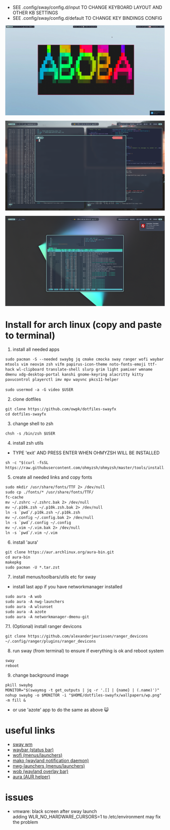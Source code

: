 - SEE .config/sway/config.d/input TO CHANGE KEYBOARD LAYOUT AND OTHER KB SETTINGS
- SEE .config/sway/config.d/default TO CHANGE KEY BINDINGS CONFIG

<p align="center">
   <img src="https://github.com/owpk/dotfiles-swayfx/blob/main/docs/sc.gif"/>
</p>
<p align="center">
   <img src="https://github.com/owpk/dotfiles-swayfx/blob/main/docs/sc.jpg"/>
</p>
<p align="center">
   <img src="https://github.com/owpk/dotfiles-swayfx/blob/main/docs/sc_wb.jpg"/>
</p>

# Install for arch linux (copy and paste to terminal)

1. install all needed apps
```
sudo pacman -S --needed swaybg jq cmake cmocka sway ranger wofi waybar mtools vim neovim zsh vifm papirus-icon-theme noto-fonts-emoji ttf-hack wl-clipboard translate-shell slurp grim light pamixer wmname dmenu xdg-desktop-portal kanshi gnome-keyring alacritty kitty pavucontrol playerctl imv mpv wayvnc pkcs11-helper 

sudo usermod -a -G video $USER
```
2. clone dotfiles
```
git clone https://github.com/owpk/dotfiles-swayfx
cd dotfiles-swayfx
```
3. change shell to zsh
```
chsh -s /bin/zsh $USER
```
4. install zsh utils
- TYPE 'exit' AND PRESS ENTER WHEN OHMYZSH WILL BE INSTALLED 
```
sh -c "$(curl -fsSL https://raw.githubusercontent.com/ohmyzsh/ohmyzsh/master/tools/install.sh)"
```
5. create all needed links and copy fonts
```
sudo mkdir /usr/share/fonts/TTF 2> /dev/null
sudo cp ./fonts/* /usr/share/fonts/TTF/
fc-cache
mv ~/.zshrc ~/.zshrc.bak 2> /dev/null
mv ~/.p10k.zsh ~/.p10k.zsh.bak 2> /dev/null
ln -s `pwd`/.p10k.zsh ~/.p10k.zsh
mv ~/.config ~/.config.bak 2> /dev/null
ln -s `pwd`/.config ~/.config
mv ~/.vim ~/.vim.bak 2> /dev/null
ln -s `pwd`/.vim ~/.vim
```

6. install 'aura'

```
git clone https://aur.archlinux.org/aura-bin.git
cd aura-bin
makepkg
sudo pacman -U *.tar.zst
```

7. install menus/toolbars/utils etc for sway
 - install last app if you have networkmanager installed
```
sudo aura -A wob
sudo aura -A nwg-launchers
sudo aura -A wlsunset
sudo aura -A azote
sudo aura -A networkmanager-dmenu-git
```

7.1. (Optional) install ranger devicons
```
git clone https://github.com/alexanderjeurissen/ranger_devicons ~/.config/ranger/plugins/ranger_devicons
```
8. run sway (from terminal) to ensure if everything is ok and reboot system
```
sway
reboot
```

9. change background image 
```
pkill swaybg
MONITOR="$(swaymsg -t get_outputs | jq -r '.[] | {name} | (.name)')"
nohup swaybg -o $MONITOR -i "$HOME/dotfiles-swayfx/wallpapers/wp.png" -m fill &
```
 - or use 'azote' app to do the same as above 😺  

# useful links
- [sway wm](https://github.com/swaywm/sway)
- [waybar (status bar)](https://github.com/Alexays/Waybar)
- [wofi (menus/launchers)](https://hg.sr.ht/~scoopta/wofi)
- [mako (wayland notification daemon)](https://github.com/emersion/mako)
- [nwg-launchers (menus/launchers)](https://github.com/nwg-piotr/nwg-launchers)
- [wob (wayland overlay bar)](https://github.com/francma/wob)
- [aura (AUR helper)](https://github.com/fosskers/aura)

# issues

- vmware: black screen after sway launch   
	adding WLR_NO_HARDWARE_CURSORS=1 to /etc/environment may fix the problem

